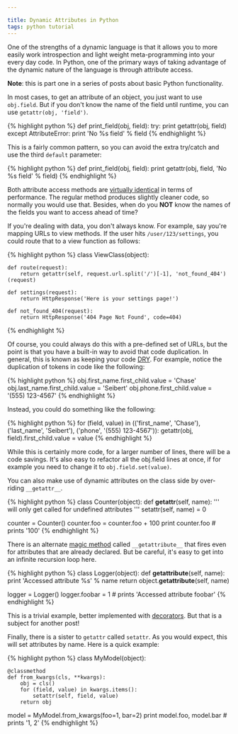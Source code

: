 ```yaml
---

title: Dynamic Attributes in Python
tags: python tutorial
---
```


One of the strengths of a dynamic language is that it allows you to more easily work introspection and light weight meta-programming into your every day code. In Python, one of the primary ways of taking advantage of the dynamic nature of the language is through attribute access.

__Note__: this is part one in a series of posts about basic Python functionality.

In most cases, to get an attribute of an object, you just want to use `obj.field`. But if you don't know the name of the field until runtime, you can use `getattr(obj, 'field')`.

{% highlight python %}
def print_field(obj, field):
    try:
        print getattr(obj, field)
    except AttributeError:
        print 'No %s field' % field
{% endhighlight %}

This is a fairly common pattern, so you can avoid the extra try/catch and use the third `default` parameter:

{% highlight python %}
def print_field(obj, field):
    print getattr(obj, field, 'No %s field' % field)
{% endhighlight %}

Both attribute access methods are [virtually identical](http://stackoverflow.com/questions/2909423/is-it-bad-practice-to-use-pythons-getattr-extensively#answer-2909734) in terms of performance. The regular method produces slightly cleaner code, so normally you would use that. Besides, when do you __NOT__ know the names of the fields you want to access ahead of time?

If you're dealing with data, you don't always know. For example, say you're mapping URLs to view methods. If the user hits `/user/123/settings`, you could route that to a view function as follows:

{% highlight python %}
class ViewClass(object):

    def route(request):
        return getattr(self, request.url.split('/')[-1], 'not_found_404')(request)

    def settings(request):
        return HttpResponse('Here is your settings page!')

    def not_found_404(request):
        return HttpResponse('404 Page Not Found', code=404)
{% endhighlight %}

Of course, you could always do this with a pre-defined set of URLs, but the point is that you have a built-in way to avoid that code duplication. In general, this is known as keeping your code [DRY](http://en.wikipedia.org/wiki/Don't_repeat_yourself). For example, notice the duplication of tokens in code like the following:

{% highlight python %}
obj.first_name.first_child.value = 'Chase'
obj.last_name.first_child.value = 'Seibert'
obj.phone.first_child.value = '(555) 123-4567'
{% endhighlight %}

Instead, you could do something like the following:

{% highlight python %}
for (field, value) in (('first_name', 'Chase'), ('last_name', 'Seibert'), ('phone', '(555) 123-4567')):
    getattr(obj, field).first_child.value = value
{% endhighlight %}

While this is certainly more code, for a larger number of lines, there will be a code savings. It's also easy to refactor all the obj.field lines at once, if for example you need to change it to `obj.field.set(value)`.

You can also make use of dynamic attributes on the class side by over-riding `__getattr__`.

{% highlight python %}
class Counter(object):
    def __getattr__(self, name):
        ''' will only get called for undefined attributes '''
        setattr(self, name) = 0

counter = Counter()
counter.foo = counter.foo + 100
print counter.foo  # prints '100'
{% endhighlight %}

There is an alternate [magic method](http://www.rafekettler.com/magicmethods.html) called `__getattribute__` that fires even for attributes that are already declared. But be careful, it's easy to get into an infinite recursion loop here.

{% highlight python %}
class Logger(object):
    def __getattribute__(self, name):
        print 'Accessed attribute %s' % name
        return object.__getattribute__(self, name)

logger = Logger()
logger.foobar = 1  # prints 'Accessed attribute foobar'
{% endhighlight %}

This is a trivial example, better implemented with [decorators](http://wiki.python.org/moin/PythonDecorators). But that is a subject for another post!

Finally, there is a sister to `getattr` called `setattr`. As you would expect, this will set attributes by name. Here is a quick example:

{% highlight python %}
class MyModel(object):

    @classmethod
    def from_kwargs(cls, **kwargs):
        obj = cls()
        for (field, value) in kwargs.items():
            setattr(self, field, value)
        return obj

model = MyModel.from_kwargs(foo=1, bar=2)
print model.foo, model.bar  # prints '1, 2'
{% endhighlight %}
